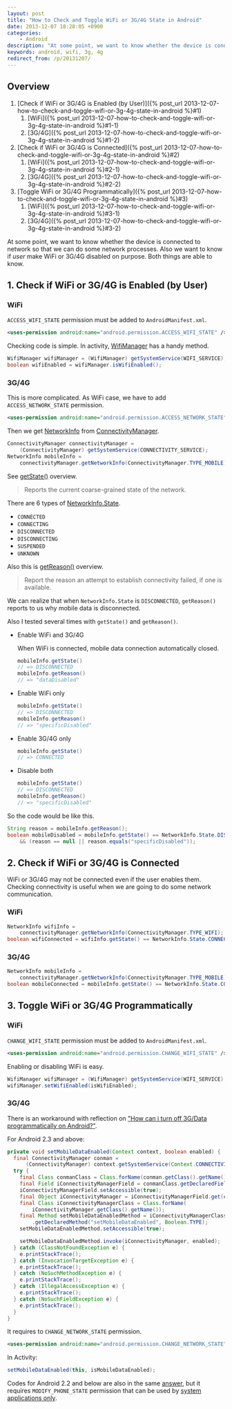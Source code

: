 ```yaml
---
layout: post
title: "How to Check and Toggle WiFi or 3G/4G State in Android"
date: 2013-12-07 18:28:05 +0900
categories:
    - Android
description: "At some point, we want to know whether the device is connected to network so that we can do some network process."
keywords: android, wifi, 3g, 4g
redirect_from: /p/20131207/
---
```


## Overview

1. [Check if WiFi or 3G/4G is Enabled (by User)]({% post_url 2013-12-07-how-to-check-and-toggle-wifi-or-3g-4g-state-in-android %}#1)
   1. [WiFi]({% post_url 2013-12-07-how-to-check-and-toggle-wifi-or-3g-4g-state-in-android %}#1-1)
   2. [3G/4G]({% post_url 2013-12-07-how-to-check-and-toggle-wifi-or-3g-4g-state-in-android %}#1-2)
2. [Check if WiFi or 3G/4G is Connected]({% post_url 2013-12-07-how-to-check-and-toggle-wifi-or-3g-4g-state-in-android %}#2)
   1. [WiFi]({% post_url 2013-12-07-how-to-check-and-toggle-wifi-or-3g-4g-state-in-android %}#2-1)
   2. [3G/4G]({% post_url 2013-12-07-how-to-check-and-toggle-wifi-or-3g-4g-state-in-android %}#2-2)
3. [Toggle WiFi or 3G/4G Programmatically]({% post_url 2013-12-07-how-to-check-and-toggle-wifi-or-3g-4g-state-in-android %}#3)
   1. [WiFi]({% post_url 2013-12-07-how-to-check-and-toggle-wifi-or-3g-4g-state-in-android %}#3-1)
   2. [3G/4G]({% post_url 2013-12-07-how-to-check-and-toggle-wifi-or-3g-4g-state-in-android %}#3-2)

At some point, we want to know whether the device is connected to network so that we can do some network processes. Also we want to know if _user_ make WiFi or 3G/4G disabled on purpose. Both things are able to know.

<!-- more -->

<h2 id="1">1. Check if WiFi or 3G/4G is Enabled (by User)</h2>

<h3 id="1-1">WiFi</h3>

`ACCESS_WIFI_STATE` permission must be added to `AndroidManifest.xml`.

``` xml
<uses-permission android:name="android.permission.ACCESS_WIFI_STATE" />
```

Checking code is simple. In activity, [WifiManager][] has a handy method.

[WifiManager]: http://developer.android.com/reference/android/net/wifi/WifiManager.html

``` java
WifiManager wifiManager = (WifiManager) getSystemService(WIFI_SERVICE);
boolean wifiEnabled = wifiManager.isWifiEnabled();
```

<h3 id="1-2">3G/4G</h3>

This is more complicated. As WiFi case, we have to add `ACCESS_NETWORK_STATE` permission.

``` xml
<uses-permission android:name="android.permission.ACCESS_NETWORK_STATE" />
```

Then we get [NetworkInfo][] from [ConnectivityManager][].

[NetworkInfo]: http://developer.android.com/reference/android/net/NetworkInfo.html
[ConnectivityManager]: http://developer.android.com/reference/android/net/ConnectivityManager.html

``` java
ConnectivityManager connectivityManager =
    (ConnectivityManager) getSystemService(CONNECTIVITY_SERVICE);
NetworkInfo mobileInfo =
    connectivityManager.getNetworkInfo(ConnectivityManager.TYPE_MOBILE);
```

See [getState()][] overview.

> Reports the current coarse-grained state of the network.

[getState()]: http://developer.android.com/reference/android/net/NetworkInfo.html#getState()

There are 6 types of [NetworkInfo.State][].

- `CONNECTED`
- `CONNECTING`
- `DISCONNECTED`
- `DISCONNECTING`
- `SUSPENDED`
- `UNKNOWN`

[NetworkInfo.State]: http://developer.android.com/reference/android/net/NetworkInfo.State.html

Also this is [getReason()][] overview.

> Report the reason an attempt to establish connectivity failed, if one is available.

[getReason()]: http://developer.android.com/reference/android/net/NetworkInfo.html#getReason()

We can realize that when `NetworkInfo.State` is `DISCONNECTED`, `getReason()` reports to us why mobile data is disconnected.

Also I tested several times with `getState()` and `getReason()`.

- Enable WiFi and 3G/4G

  When WiFi is connected, mobile data connection automatically closed.

  ``` java
  mobileInfo.getState()
  // => DISCONNECTED
  mobileInfo.getReason()
  // => "dataDisabled"
  ```

- Enable WiFi only

  ``` java
  mobileInfo.getState()
  // => DISCONNECTED
  mobileInfo.getReason()
  // => "specificDisabled"
  ```

- Enable 3G/4G only

  ``` java
  mobileInfo.getState()
  // => CONNECTED
  ```

- Disable both

  ``` java
  mobileInfo.getState()
  // => DISCONNECTED
  mobileInfo.getReason()
  // => "specificDisabled"
  ```

So the code would be like this.

``` java
String reason = mobileInfo.getReason();
boolean mobileDisabled = mobileInfo.getState() == NetworkInfo.State.DISCONNECTED
    && (reason == null || reason.equals("specificDisabled"));
```

<h2 id="2">2. Check if WiFi or 3G/4G is Connected</h2>

WiFi or 3G/4G may not be connected even if the user enables them. Checking connectivity is useful when we are going to do some network communication.

<h3 id="2-1">WiFi</h3>

``` java
NetworkInfo wifiInfo =
    connectivityManager.getNetworkInfo(ConnectivityManager.TYPE_WIFI);
boolean wifiConnected = wifiInfo.getState() == NetworkInfo.State.CONNECTED;
```

<h3 id="2-2">3G/4G</h3>

``` java
NetworkInfo mobileInfo =
    connectivityManager.getNetworkInfo(ConnectivityManager.TYPE_MOBILE);
boolean mobileConnected = mobileInfo.getState() == NetworkInfo.State.CONNECTED;
```

<h2 id="3">3. Toggle WiFi or 3G/4G Programmatically</h2>

<h3 id="3-1">WiFi</h3>

`CHANGE_WIFI_STATE` permission must be added to `AndroidManifest.xml`.

``` xml
<uses-permission android:name="android.permission.CHANGE_WIFI_STATE" />
```

Enabling or disabling WiFi is easy.

``` java
WifiManager wifiManager = (WifiManager) getSystemService(WIFI_SERVICE);
wifiManager.setWifiEnabled(isWifiEnabled);
```

<h3 id="3-2">3G/4G</h3>

There is an workaround with reflection on ["How can i turn off 3G/Data programmatically on Android?"][Stack Overflow].

[Stack Overflow]: http://stackoverflow.com/questions/12535101/how-can-i-turn-off-3g-data-programmatically-on-android#12535246

For Android 2.3 and above:

``` java
private void setMobileDataEnabled(Context context, boolean enabled) {
  final ConnectivityManager conman =
      (ConnectivityManager) context.getSystemService(Context.CONNECTIVITY_SERVICE);
  try {
    final Class conmanClass = Class.forName(conman.getClass().getName());
    final Field iConnectivityManagerField = conmanClass.getDeclaredField("mService");
    iConnectivityManagerField.setAccessible(true);
    final Object iConnectivityManager = iConnectivityManagerField.get(conman);
    final Class iConnectivityManagerClass = Class.forName(
        iConnectivityManager.getClass().getName());
    final Method setMobileDataEnabledMethod = iConnectivityManagerClass
        .getDeclaredMethod("setMobileDataEnabled", Boolean.TYPE);
    setMobileDataEnabledMethod.setAccessible(true);

    setMobileDataEnabledMethod.invoke(iConnectivityManager, enabled);
  } catch (ClassNotFoundException e) {
    e.printStackTrace();
  } catch (InvocationTargetException e) {
    e.printStackTrace();
  } catch (NoSuchMethodException e) {
    e.printStackTrace();
  } catch (IllegalAccessException e) {
    e.printStackTrace();
  } catch (NoSuchFieldException e) {
    e.printStackTrace();
  }
}
```

It requires to `CHANGE_NETWORK_STATE` permission.

``` xml
<uses-permission android:name="android.permission.CHANGE_NETWORK_STATE" />
```

In Activity:

``` java
setMobileDataEnabled(this, isMobileDataEnabled);
```

Codes for Android 2.2 and below are also in the same [answer][Stack Overflow], but it requires `MODIFY_PHONE_STATE` permission that can be used by [system applications only][].

[system applications only]: http://developer.android.com/reference/android/Manifest.permission.html#MODIFY_PHONE_STATE

